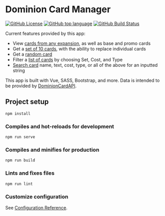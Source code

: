 # Dominion Card Manager

[![GitHub License](https://img.shields.io/github/license/wesbuck/DominionCardManager?logo=open-source-initiative)](https://opensource.org/licenses/MIT)
[![GitHub top language](https://img.shields.io/github/languages/top/wesbuck/DominionCardManager?logo=vue.js)](https://github.com/wesbuck/DominionCardManager/search?l=vue)
[![GitHub Build Status](https://github.com/wesbuck/DominionCardManager/workflows/node.js.yml/badge.svg)](https://github.com/wesbuck/DominionCardManager/actions)

Current features provided by this app:
 * View [cards from any expansion](https://dominion-card-manager.herokuapp.com/#/expansion/Dominion/), as well as base and promo cards
 * Get a [set of 10 cards](https://dominion-card-manager.herokuapp.com/#/CardSet/), with the ability to replace individual cards
 * Get a [random card](https://dominion-card-manager.herokuapp.com/#/Random/)
 * Filter a [list of cards](https://dominion-card-manager.herokuapp.com/#/List/) by choosing Set, Cost, and Type
 * [Search card](https://dominion-card-manager.herokuapp.com/#/Search/) name, text, cost, type, or all of the above for an inputted string

This app is built with Vue, SASS, Bootstrap, and more. Data is intended to be provided by [DominionCardAPI](https://github.com/wesbuck/DominionCardAPI/).

## Project setup
```
npm install
```

### Compiles and hot-reloads for development
```
npm run serve
```

### Compiles and minifies for production
```
npm run build
```

### Lints and fixes files
```
npm run lint
```

### Customize configuration
See [Configuration Reference](https://cli.vuejs.org/config/).
